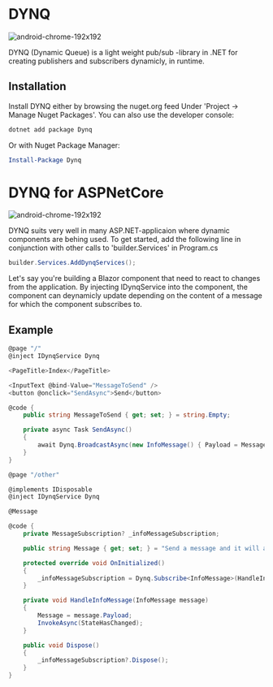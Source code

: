 # DYNQ
![android-chrome-192x192](https://user-images.githubusercontent.com/43991450/216784507-f1bf470e-6314-4136-9123-1bedbf251e2b.png)

DYNQ (Dynamic Queue) is a light weight pub/sub -library in .NET for creating publishers and subscribers dynamicly, in runtime.

## Installation
Install DYNQ either by browsing the nuget.org feed Under 'Project -> Manage Nuget Packages'. You can also use the developer console:
```powershell
dotnet add package Dynq
```
Or with Nuget Package Manager:
```powershell
Install-Package Dynq
```

# DYNQ for ASPNetCore
![android-chrome-192x192](https://user-images.githubusercontent.com/43991450/216784972-00582b51-c98b-4048-9cd2-e92b3fc82fc3.png)

DYNQ suits very well in many ASP.NET-applicaion where dynamic components are behing used. To get started, add the following line in conjunction with other calls to 'builder.Services' in Program.cs

```csharp
builder.Services.AddDynqServices();
```

Let's say you're building a Blazor component that need to react to changes from the application. By injecting IDynqService into the component, the component can deynamicly update depending on the content of a message for which the component subscribes to.

## Example
```csharp
@page "/"
@inject IDynqService Dynq

<PageTitle>Index</PageTitle>

<InputText @bind-Value="MessageToSend" />
<button @onclick="SendAsync">Send</button>

@code {
    public string MessageToSend { get; set; } = string.Empty;

    private async Task SendAsync()
    {
        await Dynq.BroadcastAsync(new InfoMessage() { Payload = MessageToSend });
    }
}
```

```csharp
@page "/other"

@implements IDisposable
@inject IDynqService Dynq

@Message

@code {
    private MessageSubscription? _infoMessageSubscription;

    public string Message { get; set; } = "Send a message and it will appear here";

    protected override void OnInitialized()
    {
        _infoMessageSubscription = Dynq.Subscribe<InfoMessage>(HandleInfoMessage);
    }

    private void HandleInfoMessage(InfoMessage message)
    {
        Message = message.Payload;
        InvokeAsync(StateHasChanged);
    }

    public void Dispose()
    {
        _infoMessageSubscription?.Dispose();
    }
}

```
